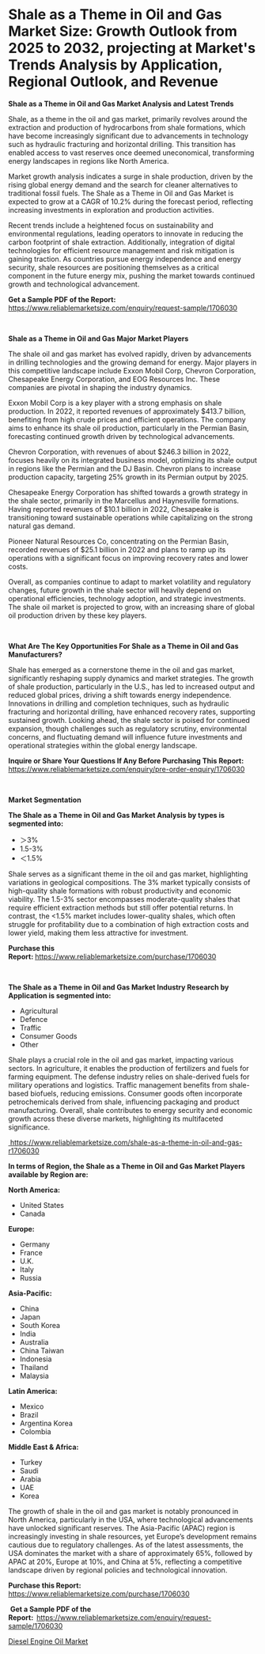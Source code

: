 <p><h1>Shale as a Theme in Oil and Gas Market Size: Growth Outlook from 2025 to 2032, projecting at Market's Trends Analysis by Application, Regional Outlook, and Revenue</h1></p><p><strong>Shale as a Theme in Oil and Gas Market Analysis and Latest Trends</strong></p>
<p><p>Shale, as a theme in the oil and gas market, primarily revolves around the extraction and production of hydrocarbons from shale formations, which have become increasingly significant due to advancements in technology such as hydraulic fracturing and horizontal drilling. This transition has enabled access to vast reserves once deemed uneconomical, transforming energy landscapes in regions like North America.</p><p>Market growth analysis indicates a surge in shale production, driven by the rising global energy demand and the search for cleaner alternatives to traditional fossil fuels. The Shale as a Theme in Oil and Gas Market is expected to grow at a CAGR of 10.2% during the forecast period, reflecting increasing investments in exploration and production activities.</p><p>Recent trends include a heightened focus on sustainability and environmental regulations, leading operators to innovate in reducing the carbon footprint of shale extraction. Additionally, integration of digital technologies for efficient resource management and risk mitigation is gaining traction. As countries pursue energy independence and energy security, shale resources are positioning themselves as a critical component in the future energy mix, pushing the market towards continued growth and technological advancement.</p></p>
<p><strong>Get a Sample PDF of the Report:&nbsp;</strong> <a href="https://www.reliablemarketsize.com/enquiry/request-sample/1706030?utm_campaign=1888&utm_medium=2&utm_source=Github&utm_content=ia&utm_term=10012025&utm_id=shale-as-a-theme-in-oil-and-gas">https://www.reliablemarketsize.com/enquiry/request-sample/1706030</a></p>
<p>&nbsp;</p>
<p><strong>Shale as a Theme in Oil and Gas Major Market Players</strong></p>
<p><p>The shale oil and gas market has evolved rapidly, driven by advancements in drilling technologies and the growing demand for energy. Major players in this competitive landscape include Exxon Mobil Corp, Chevron Corporation, Chesapeake Energy Corporation, and EOG Resources Inc. These companies are pivotal in shaping the industry dynamics.</p><p>Exxon Mobil Corp is a key player with a strong emphasis on shale production. In 2022, it reported revenues of approximately $413.7 billion, benefiting from high crude prices and efficient operations. The company aims to enhance its shale oil production, particularly in the Permian Basin, forecasting continued growth driven by technological advancements.</p><p>Chevron Corporation, with revenues of about $246.3 billion in 2022, focuses heavily on its integrated business model, optimizing its shale output in regions like the Permian and the DJ Basin. Chevron plans to increase production capacity, targeting 25% growth in its Permian output by 2025.</p><p>Chesapeake Energy Corporation has shifted towards a growth strategy in the shale sector, primarily in the Marcellus and Haynesville formations. Having reported revenues of $10.1 billion in 2022, Chesapeake is transitioning toward sustainable operations while capitalizing on the strong natural gas demand.</p><p>Pioneer Natural Resources Co, concentrating on the Permian Basin, recorded revenues of $25.1 billion in 2022 and plans to ramp up its operations with a significant focus on improving recovery rates and lower costs.</p><p>Overall, as companies continue to adapt to market volatility and regulatory changes, future growth in the shale sector will heavily depend on operational efficiencies, technology adoption, and strategic investments. The shale oil market is projected to grow, with an increasing share of global oil production driven by these key players.</p></p>
<p>&nbsp;</p>
<p><strong>What Are The Key Opportunities For Shale as a Theme in Oil and Gas Manufacturers?</strong></p>
<p><p>Shale has emerged as a cornerstone theme in the oil and gas market, significantly reshaping supply dynamics and market strategies. The growth of shale production, particularly in the U.S., has led to increased output and reduced global prices, driving a shift towards energy independence. Innovations in drilling and completion techniques, such as hydraulic fracturing and horizontal drilling, have enhanced recovery rates, supporting sustained growth. Looking ahead, the shale sector is poised for continued expansion, though challenges such as regulatory scrutiny, environmental concerns, and fluctuating demand will influence future investments and operational strategies within the global energy landscape.</p></p>
<p><strong>Inquire or Share Your Questions If Any Before Purchasing This Report:</strong> <a href="https://www.reliablemarketsize.com/enquiry/pre-order-enquiry/1706030?utm_campaign=1888&utm_medium=2&utm_source=Github&utm_content=ia&utm_term=10012025&utm_id=shale-as-a-theme-in-oil-and-gas">https://www.reliablemarketsize.com/enquiry/pre-order-enquiry/1706030</a></p>
<p>&nbsp;</p>
<p><strong>Market Segmentation</strong></p>
<p><strong>The Shale as a Theme in Oil and Gas Market Analysis by types is segmented into:</strong></p>
<p><ul><li>＞3%</li><li>1.5-3%</li><li>＜1.5%</li></ul></p>
<p><p>Shale serves as a significant theme in the oil and gas market, highlighting variations in geological compositions. The 3% market typically consists of high-quality shale formations with robust productivity and economic viability. The 1.5-3% sector encompasses moderate-quality shales that require efficient extraction methods but still offer potential returns. In contrast, the <1.5% market includes lower-quality shales, which often struggle for profitability due to a combination of high extraction costs and lower yield, making them less attractive for investment.</p></p>
<p><strong>Purchase this Report:&nbsp;</strong><a href="https://www.reliablemarketsize.com/purchase/1706030?utm_campaign=1888&utm_medium=2&utm_source=Github&utm_content=ia&utm_term=10012025&utm_id=shale-as-a-theme-in-oil-and-gas">https://www.reliablemarketsize.com/purchase/1706030</a></p>
<p>&nbsp;</p>
<p><strong>The Shale as a Theme in Oil and Gas Market Industry Research by Application is segmented into:</strong></p>
<p><ul><li>Agricultural</li><li>Defence</li><li>Traffic</li><li>Consumer Goods</li><li>Other</li></ul></p>
<p><p>Shale plays a crucial role in the oil and gas market, impacting various sectors. In agriculture, it enables the production of fertilizers and fuels for farming equipment. The defense industry relies on shale-derived fuels for military operations and logistics. Traffic management benefits from shale-based biofuels, reducing emissions. Consumer goods often incorporate petrochemicals derived from shale, influencing packaging and product manufacturing. Overall, shale contributes to energy security and economic growth across these diverse markets, highlighting its multifaceted significance.</p></p>
<p><a href="https://www.reliablemarketsize.com/shale-as-a-theme-in-oil-and-gas-r1706030?utm_campaign=1888&utm_medium=2&utm_source=Github&utm_content=ia&utm_term=10012025&utm_id=shale-as-a-theme-in-oil-and-gas">&nbsp;https://www.reliablemarketsize.com/shale-as-a-theme-in-oil-and-gas-r1706030</a></p>
<p><strong>In terms of Region, the Shale as a Theme in Oil and Gas Market Players available by Region are:</strong></p>
<p>
    <p> <strong> North America: </strong>
        <ul>
            <li>United States</li>
            <li>Canada</li>
        </ul>
        </p> 
    <p> <strong> Europe: </strong>
        <ul>
            <li>Germany</li>
            <li>France</li>
            <li>U.K.</li>
            <li>Italy</li>
            <li>Russia</li>
        </ul>
        </p> 
    <p> <strong> Asia-Pacific: </strong>
        <ul>
            <li>China</li>
            <li>Japan</li>
            <li>South Korea</li>
            <li>India</li>
            <li>Australia</li>
            <li>China Taiwan</li>
            <li>Indonesia</li>
            <li>Thailand</li>
            <li>Malaysia</li>
        </ul>
        </p> 
    <p> <strong> Latin America: </strong>
        <ul>
            <li>Mexico</li>
            <li>Brazil</li>
            <li>Argentina Korea</li>
            <li>Colombia</li>
        </ul>
        </p> 
    <p> <strong> Middle East & Africa: </strong>
        <ul>
            <li>Turkey</li>
            <li>Saudi</li>
            <li>Arabia</li>
            <li>UAE</li>
            <li>Korea</li>
        </ul>
    </p>
    </p>
<p><p>The growth of shale in the oil and gas market is notably pronounced in North America, particularly in the USA, where technological advancements have unlocked significant reserves. The Asia-Pacific (APAC) region is increasingly investing in shale resources, yet Europe’s development remains cautious due to regulatory challenges. As of the latest assessments, the USA dominates the market with a share of approximately 65%, followed by APAC at 20%, Europe at 10%, and China at 5%, reflecting a competitive landscape driven by regional policies and technological innovation.</p></p>
<p><strong>Purchase this Report: </strong><a href="https://www.reliablemarketsize.com/purchase/1706030?utm_campaign=1888&utm_medium=2&utm_source=Github&utm_content=ia&utm_term=10012025&utm_id=shale-as-a-theme-in-oil-and-gas">https://www.reliablemarketsize.com/purchase/1706030</a></p>
<p>&nbsp;<strong>Get a Sample PDF of the Report:&nbsp;&nbsp;</strong><a href="https://www.reliablemarketsize.com/enquiry/request-sample/1706030?utm_campaign=1888&utm_medium=2&utm_source=Github&utm_content=ia&utm_term=10012025&utm_id=shale-as-a-theme-in-oil-and-gas">https://www.reliablemarketsize.com/enquiry/request-sample/1706030</a></p>
<p><strong></strong></p>
<p><p><a href="https://github.com/gulaimolin/Market-Research-Report-List-7/blob/main/diesel-engine-oil-market.md?utm_campaign=1888&utm_medium=2&utm_source=Github&utm_content=ia&utm_term=10012025&utm_id=shale-as-a-theme-in-oil-and-gas">Diesel Engine Oil Market</a></p></p>